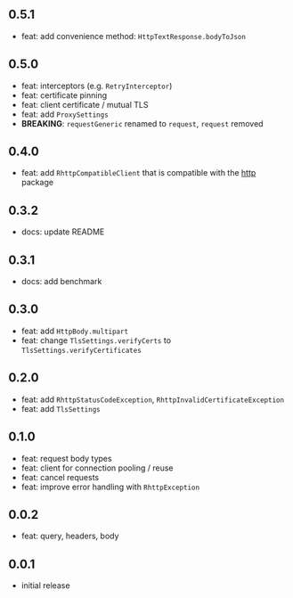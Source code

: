 ## 0.5.1

- feat: add convenience method: `HttpTextResponse.bodyToJson`

## 0.5.0

- feat: interceptors (e.g. `RetryInterceptor`)
- feat: certificate pinning
- feat: client certificate / mutual TLS
- feat: add `ProxySettings`
- **BREAKING**: `requestGeneric` renamed to `request`, `request` removed

## 0.4.0

- feat: add `RhttpCompatibleClient` that is compatible with the [http](https://pub.dev/packages/http) package

## 0.3.2

- docs: update README

## 0.3.1

- docs: add benchmark

## 0.3.0

- feat: add `HttpBody.multipart`
- feat: change `TlsSettings.verifyCerts` to `TlsSettings.verifyCertificates`

## 0.2.0

- feat: add `RhttpStatusCodeException`, `RhttpInvalidCertificateException`
- feat: add `TlsSettings`

## 0.1.0

- feat: request body types
- feat: client for connection pooling / reuse
- feat: cancel requests
- feat: improve error handling with `RhttpException`

## 0.0.2

- feat: query, headers, body

## 0.0.1

- initial release
